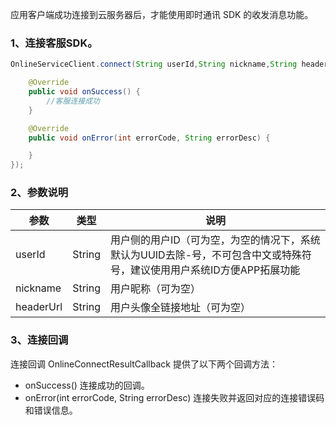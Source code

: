 应用客户端成功连接到云服务器后，才能使用即时通讯 SDK 的收发消息功能。
### 1、连接客服SDK。
```java
OnlineServiceClient.connect(String userId,String nickname,String headerUrl,new OnlineConnectResultCallback(){

    @Override
    public void onSuccess() {
        //客服连接成功
    }

    @Override
    public void onError(int errorCode, String errorDesc) {

    }
});
```
### 2、参数说明
| 参数 | 类型 | 说明 |
| --- | --- | --- |
| userId | String | 用户侧的用户ID（可为空，为空的情况下，系统默认为UUID去除-号，不可包含中文或特殊符号，建议使用用户系统ID方便APP拓展功能 |
| nickname | String | 用户昵称（可为空） |
| headerUrl | String | 用户头像全链接地址（可为空） |

### 3、连接回调
连接回调 OnlineConnectResultCallback 提供了以下两个回调方法：

- onSuccess()
连接成功的回调。
- onError(int errorCode, String errorDesc)
连接失败并返回对应的连接错误码和错误信息。
